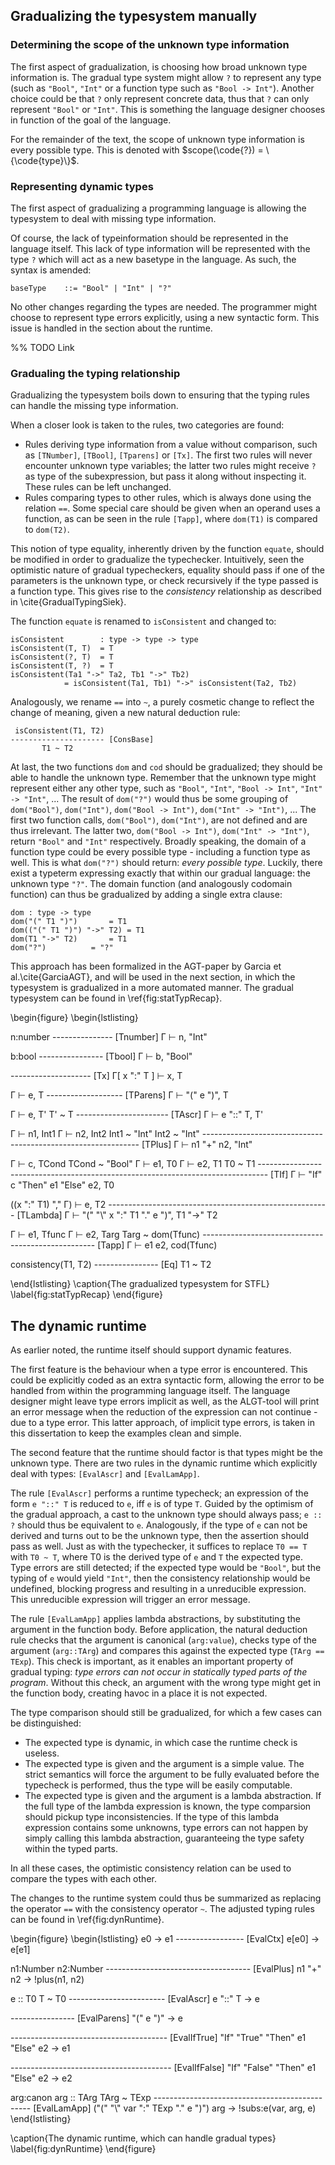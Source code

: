 
 Gradualizing the typesystem manually
--------------------------------------

### Determining the scope of the unknown type information

The first aspect of gradualization, is choosing how broad unknown type information is. The gradual type system might allow `?` to represent any type (such as `"Bool"`, `"Int"` or a function type such as `"Bool -> Int"`). Another choice could be that `?` only represent concrete data, thus that `?` can only represent `"Bool"` or `"Int"`. This is something the language designer chooses in function of the goal of the language.

For the remainder of the text, the scope of unknown type information is every possible type. This is denoted with $scope(\code{?}) = \{\code{type}\}$.


### Representing dynamic types

The first aspect of gradualizing a programming language is allowing the typesystem to deal with missing type information.

Of course, the lack of typeinformation should be represented in the language itself. This lack of type information will be represented with the type `?` which will act as a new basetype in the language. As such, the syntax is amended:

	baseType	::= "Bool" | "Int" | "?"

No other changes regarding the types are needed. The programmer might choose to represent type errors explicitly, using a new syntactic form. This issue is handled in the section about the runtime.

%% TODO Link

### Gradualing the typing relationship

Gradualizing the typesystem boils down to ensuring that the typing rules can handle the missing type information.

When a closer look is taken to the rules, two categories are found:

- Rules deriving type information from a value without comparison, such as `[TNumber]`, `[TBool]`, `[Tparens]` or `[Tx]`. The first two rules will never encounter unknown type variables; the latter two rules might receive `?` as type of the subexpression, but pass it along without inspecting it. These rules can be left unchanged.
- Rules comparing types to other rules, which is always done using the relation `==`. Some special care should be given when an operand uses a function, as can be seen in the rule `[Tapp]`, where `dom(T1)` is compared to `dom(T2)`.


This notion of type equality, inherently driven by the function `equate`, should be modified in order to gradualize the typechecker. Intuitively, seen the optimistic nature of gradual typecheckers, equality should pass if one of the parameters is the unknown type, or check recursively if the type passed is a function type. This gives rise to the _consistency_ relationship as described in \cite{GradualTypingSiek}.

The function `equate` is renamed to `isConsistent` and changed to:

	isConsistent		: type -> type -> type
	isConsistent(T, T)	= T
	isConsistent(?, T)	= T
	isConsistent(T, ?)	= T
	isConsistent(Ta1 "->" Ta2, Tb1 "->" Tb2)
				= isConsistent(Ta1, Tb1) "->" isConsistent(Ta2, Tb2)

Analogously, we rename `==` into `~`, a purely cosmetic change to reflect the change of meaning, given a new natural deduction rule:


	 isConsistent(T1, T2)
	--------------------- [ConsBase]
	       T1 ~ T2


At last, the two functions `dom` and `cod` should be gradualized; they should be able to handle the unknown type.
Remember that the unknown type might represent either any other type, such as `"Bool"`, `"Int"`, `"Bool -> Int"`, `"Int" -> "Int"`, ...
The result of `dom("?")` would thus be some grouping of `dom("Bool")`, `dom("Int")`, `dom("Bool -> Int")`, `dom("Int" -> "Int")`, ... 
The first two function calls, `dom("Bool")`, `dom("Int")`, are not defined and are thus irrelevant. The latter two, `dom("Bool -> Int")`, `dom("Int" -> "Int")`, return `"Bool"` and `"Int"` respectively. Broadly speaking, the domain of a function type could be every possible type - including a function type as well. This is what `dom("?")` should return: _every possible type_. Luckily, there exist a typeterm expressing exactly that within our gradual language: the unknown type `"?"`. The domain function (and analogously codomain function) can thus be gradualized by adding a single extra clause:

	dom	: type -> type
	dom("(" T1 ")")		  = T1
	dom(("(" T1 ")") "->" T2) = T1
	dom(T1 "->" T2) 	  = T1
	dom("?")		  = "?"

This approach has been formalized in the AGT-paper by Garcia et al.\cite{GarciaAGT}, and will be used in the next section, in which the typesystem is gradualized in a more automated manner. The gradual typesystem can be found in \ref{fig:statTypRecap}.



\begin{figure}
\begin{lstlisting}


 n:number
---------------		[Tnumber] 
 Γ ⊢ n, "Int"


 b:bool
----------------	[Tbool]
 Γ ⊢ b, "Bool"



--------------------	[Tx]
 Γ[ x ":" T ] ⊢ x, T



 Γ ⊢ e, T
-------------------	[TParens]
 Γ ⊢ "(" e ")", T


 Γ ⊢ e, T'	T' ~ T
----------------------- [TAscr]
 Γ ⊢ e "::" T, T'




 Γ ⊢ n1, Int1	Γ ⊢ n2, Int2	Int1 ~ "Int"	Int2 ~ "Int"
-------------------------------------------------------------- [TPlus]
 Γ ⊢ n1 "+" n2, "Int"


 Γ ⊢ c, TCond	TCond ~ "Bool"		Γ ⊢ e1, T0	Γ ⊢ e2, T1	T0 ~ T1
--------------------------------------------------------------------------------	[TIf]
 Γ ⊢ "If" c "Then" e1 "Else" e2, T0



 ((x ":" T1) "," Γ) ⊢ e, T2
-------------------------------------------------------	[TLambda]
 Γ ⊢ "(" "\\" x ":" T1 "." e ")", T1 "->" T2



 Γ ⊢ e1, Tfunc	Γ ⊢ e2, Targ	Targ ~ dom(Tfunc)
---------------------------------------------------	[Tapp]
 Γ ⊢ e1 e2, cod(Tfunc)



 consistency(T1, T2)
---------------- [Eq]
 T1 ~ T2


\end{lstlisting}
\caption{The gradualized typesystem for STFL}
\label{fig:statTypRecap}
\end{figure}


 The dynamic runtime
---------------------

As earlier noted, the runtime itself should support dynamic features.

The first feature is the behaviour when a type error is encountered. This could be explicitly coded as an extra syntactic form, allowing the error to be handled from within the programming language itself. The language designer might leave type errors implicit as well, as the ALGT-tool will print an error message when the reduction of the expression can not continue - due to a type error. This latter approach, of implicit type errors, is taken in this dissertation to keep the examples clean and simple.

The second feature that the runtime should factor is that types might be the unknown type. There are two rules in the dynamic runtime which explicitly deal with types: `[EvalAscr]` and `[EvalLamApp]`.

The rule `[EvalAscr]` performs a runtime typecheck; an expression of the form `e "::" T` is reduced to `e`, iff `e` is of type `T`. Guided by the optimism of the gradual approach, a cast to the unknown type should always pass; `e :: ?` should thus be equivalent to `e`. Analogously, if the type of `e` can not be derived and turns out to be the unknown type, then the assertion should pass as well. Just as with the typechecker, it suffices to replace `T0 == T` with `T0 ~ T`, where T0 is the derived type of `e` and `T` the expected type. Type errors are still detected; if the expected type would be `"Bool"`, but the typing of `e` would yield `"Int"`, then the consistency relationship would be undefined, blocking progress and resulting in a unreducible expression. This unreducible expression will trigger an error message.

The rule `[EvalLamApp]` applies lambda abstractions, by substituting the argument in the function body. Before application, the natural deduction rule checks that the argument is canonical (`arg:value`), checks type of the argument (`arg::TArg`) and compares this against the expected type (`TArg == TExp`).
This check is important, as it enables an important property of gradual typing: _type errors can not occur in statically typed parts of the program_.
Without this check, an argument with the wrong type might get in the function body, creating havoc in a place it is not expected.

The type comparison should still be gradualized, for which a few cases can be distinguished:

 - The expected type is dynamic, in which case the runtime check is useless.
 - The expected type is given and the argument is a simple value. The strict semantics will force the argument to be fully evaluated before the typecheck is performed, thus the type will be easily computable.
- The expected type is given and the argument is a lambda abstraction. If the full type of the lambda expression is known, the type comparsion should pickup type inconsistencies. If the type of this lambda expression contains some unknowns, type errors can not happen by simply calling this lambda abstraction, guaranteeing the type safety within the typed parts.

In all these cases, the optimistic consistency relation can be used to compare the types with each other.

The changes to the runtime system could thus be summarized as replacing the operator `==` with the consistency operator `~`. The adjusted typing rules can be found in \ref{fig:dynRuntime}.


\begin{figure}
\begin{lstlisting}
 e0 → e1
-----------------			[EvalCtx]
 e[e0] → e[e1]



 n1:Number	n2:Number
------------------------------------	[EvalPlus]
 n1 "+" n2 → !plus(n1, n2)



 e :: T0	T ~ T0
------------------------		[EvalAscr]
 e "::" T → e


----------------			[EvalParens]
 "(" e ")" → e


---------------------------------------		[EvalIfTrue]
 "If" "True" "Then" e1 "Else" e2 → e1


----------------------------------------	[EvalIfFalse]
 "If" "False" "Then" e1 "Else" e2 → e2


 arg:canon	arg :: TArg	TArg ~ TExp	
----------------------------------------------- [EvalLamApp]
 ("(" "\\" var ":" TExp "." e ")") arg → !subs:e(var, arg, e)
\end{lstlisting}

\caption{The dynamic runtime, which can handle gradual types}
\label{fig:dynRuntime}
\end{figure}




